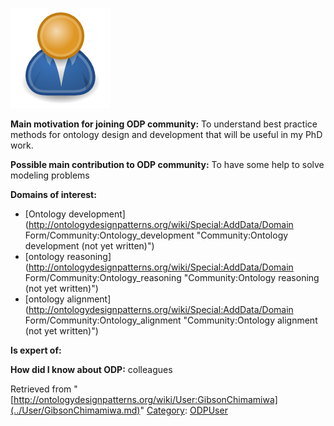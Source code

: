 [![Image:ODPUser.png](../images/a/a6/ODPUser.png)](../Image/ODPUser.png.md "Image:ODPUser.png")




  





__Main motivation for joining ODP community:__ To understand best practice methods for ontology design and development that will be useful in my PhD work.


__Possible main contribution to ODP community:__ To have some help to solve modeling problems


__Domains of interest:__



* [Ontology development](http://ontologydesignpatterns.org/wiki/Special:AddData/Domain Form/Community:Ontology_development "Community:Ontology development (not yet written)")
* [ontology reasoning](http://ontologydesignpatterns.org/wiki/Special:AddData/Domain Form/Community:Ontology_reasoning "Community:Ontology reasoning (not yet written)")
* [ontology alignment](http://ontologydesignpatterns.org/wiki/Special:AddData/Domain Form/Community:Ontology_alignment "Community:Ontology alignment (not yet written)")


__Is expert of:__


  

__How did I know about ODP:__ colleagues






Retrieved from "[http://ontologydesignpatterns.org/wiki/User:GibsonChimamiwa](../User/GibsonChimamiwa.md)"
 [Category](http://ontologydesignpatterns.org/wiki/Special:Categories "Special:Categories"): [ODPUser](../Category/ODPUser.md "Category:ODPUser")